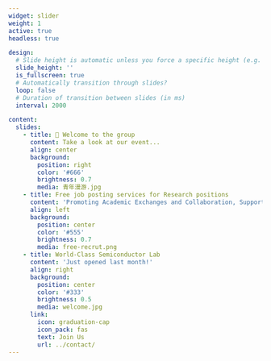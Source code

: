 ```yaml
---
widget: slider
weight: 1
active: true
headless: true

design:
  # Slide height is automatic unless you force a specific height (e.g. '400px')
  slide_height: ''
  is_fullscreen: true
  # Automatically transition through slides?
  loop: false
  # Duration of transition between slides (in ms)
  interval: 2000

content:
  slides:
    - title: 👋 Welcome to the group
      content: Take a look at our event...
      align: center
      background:
        position: right
        color: '#666'
        brightness: 0.7
        media: 青年漫游.jpg
    - title: Free job posting services for Research positions
      content: 'Promoting Academic Exchanges and Collaboration, Supporting the Development of Biotech Personnel！'
      align: left
      background:
        position: center
        color: '#555'
        brightness: 0.7
        media: free-recrut.png
    - title: World-Class Semiconductor Lab
      content: 'Just opened last month!'
      align: right
      background:
        position: center
        color: '#333'
        brightness: 0.5
        media: welcome.jpg
      link:
        icon: graduation-cap
        icon_pack: fas
        text: Join Us
        url: ../contact/
---
```


